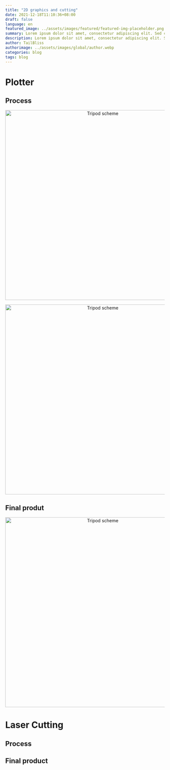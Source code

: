 ```yaml
---
title: "2D graphics and cutting"
date: 2021-12-18T11:10:36+08:00
draft: false
language: en
featured_image: ../assets/images/featured/featured-img-placeholder.png
summary: Lorem ipsum dolor sit amet, consectetur adipiscing elit. Sed cursus, odio nec venenatis lacinia, lacus lectus varius nisi, in tristique mi purus ut libero.
description: Lorem ipsum dolor sit amet, consectetur adipiscing elit. Sed cursus, odio nec venenatis lacinia, lacus lectus varius nisi, in tristique mi purus ut libero. Vestibulum vel convallis felis. Ut finibus lorem vestibulum lobortis rhoncus.
author: TailBliss
authorimage: ../assets/images/global/author.webp
categories: blog
tags: blog
---
```


# Plotter



## Process

<p align="center">
  <img src="/images/prototyp-loga.jpg" alt="Tripod scheme" class="rounded-2xl shadow-lg" width="600">
</p>

<p align="center">
  <img src="/images/vyriznuty-logo.jpg" alt="Tripod scheme" class="rounded-2xl shadow-lg" width="600">
</p>

## Final produt

<p align="center">
  <img src="/images/vuzite-logo.jpg" alt="Tripod scheme" class="rounded-2xl shadow-lg" width="600">
</p>

# Laser Cutting



## Process



## Final product